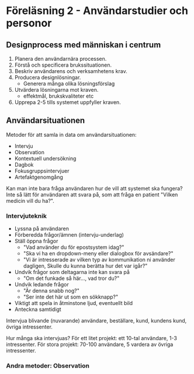 # Föreläsning 2 - Användarstudier och personor

## Designprocess med människan i centrum

1. Planera den användarnära processen.
2. Förstå och specificera brukssituationen.
3. Beskriv användarens och verksamhetens krav.
4. Producera designlösningar.
    - Generera många olika lösningsförslag
5. Utvärdera lösningarna mot kraven.
    - effektmål, brukskvaliteter etc
6. Upprepa 2-5 tills systemet uppfyller kraven.

## Användarsituationen

Metoder för att samla in data om användarsituationen:

- Intervju
- Observation
- Kontextuell undersökning
- Dagbok
- Fokusgruppsintervjuer
- Artefaktgenomgång

Kan man inte bara fråga användaren hur de vill att systemet ska fungera?
Inte så lätt för användaren att svara på, som att fråga en patient 
"Vilken medicin vill du ha?".

### Intervjuteknik

- Lyssna på användaren
- Förberedda frågor/ämnen (intervju-underlag)
- Ställ öppna frågor
    - "Vad använder du för epostsystem idag?"
    - "Ska vi ha en dropdown-meny eller dialogbox för avsändare?"
    - "Vi är intresserade av vilken typ av kommunikation ni använder dagligen,
    Skulle du kunna berätta hur det var igår?"
- Undvik frågor som deltagarna inte kan svara på
    - "Om det funkade så här..., vad tror du?"
- Undvik ledande frågor
    - "Är denna snabb nog?"
    - "Ser inte det här ut som en sökknapp?"
- Viktigt att spela in åtminstone ljud, eventuellt bild
- Anteckna samtidigt

Intervjua blivande (nuvarande) användare, beställare, kund, kundens kund, 
övriga intressenter.

Hur många ska intervjuas? För ett litet projekt: ett 10-tal användare, 1-3 intressenter.
För stora projekt: 70-100 användare, 5 vardera av övriga intressenter.

### Andra metoder: Observation


